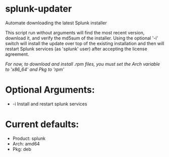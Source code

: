 # splunk-updater
Automate downloading the latest Splunk installer

This script run without arguments will find the most recent version, download it, and verify the md5sum of the installer. Using the optional '-i' switch will install the update over top of the existing installation and then will restart Splunk services (as 'splunk' user) after accepting the license agreement.


*For now, to download and install .rpm files, you must set the Arch variable to 'x86_64' and Pkg to 'rpm'*

# Optional Arguments:

* -i Install and restart splunk services

# Current defaults:

* Product: splunk
* Arch: amd64
* Pkg: deb
